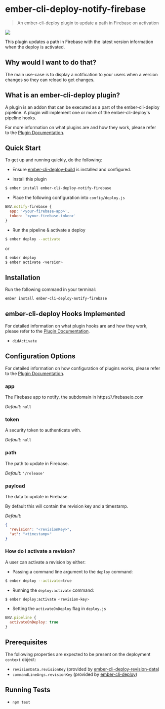 # ember-cli-deploy-notify-firebase

> An ember-cli-deploy plugin to update a path in Firebase on activation

[![](https://ember-cli-deploy.github.io/ember-cli-deploy-version-badges/plugins/ember-cli-deploy-notify-firebase.svg)](http://ember-cli-deploy.github.io/ember-cli-deploy-version-badges/)

This plugin updates a path in Firebase with the latest version information when the deploy is activated.

## Why would I want to do that?

The main use-case is to display a notification to your users when a version changes so they can reload to get changes.

## What is an ember-cli-deploy plugin?

A plugin is an addon that can be executed as a part of the ember-cli-deploy pipeline. A plugin will implement one or more of the ember-cli-deploy's pipeline hooks.

For more information on what plugins are and how they work, please refer to the [Plugin Documentation][1].

## Quick Start
To get up and running quickly, do the following:

- Ensure [ember-cli-deploy-build][2] is installed and configured.

- Install this plugin

```bash
$ ember install ember-cli-deploy-notify-firebase
```

- Place the following configuration into `config/deploy.js`

```javascript
ENV.notify-firebase {
  app: '<your-firebase-app>',
  token: '<your-firebase-token>'
}
```

- Run the pipeline & activate a deploy

```bash
$ ember deploy --activate
```

or

```bash
$ ember deploy
$ ember activate <version>
```

## Installation
Run the following command in your terminal:

```bash
ember install ember-cli-deploy-notify-firebase
```

## ember-cli-deploy Hooks Implemented

For detailed information on what plugin hooks are and how they work, please refer to the [Plugin Documentation][1].

- `didActivate`

## Configuration Options

For detailed information on how configuration of plugins works, please refer to the [Plugin Documentation][1].

### app

The Firebase app to notify, the subdomain in https://<app>.firebaseio.com

*Default:* `null`

### token

A security token to authenticate with.

*Default:* `null`

### path

The path to update in Firebase.

*Default:* `'/release'`

### payload

The data to update in Firebase.

By default this will contain the revision key and a timestamp.

*Default:*

```json
{
  "revision": "<revisionKey>",
  "at": "<timestamp>"
}
```

### How do I activate a revision?

A user can activate a revision by either:

- Passing a command line argument to the `deploy` command:

```bash
$ ember deploy --activate=true
```

- Running the `deploy:activate` command:

```bash
$ ember deploy:activate <revision-key>
```

- Setting the `activateOnDeploy` flag in `deploy.js`

```javascript
ENV.pipeline {
  activateOnDeploy: true
}
```

## Prerequisites

The following properties are expected to be present on the deployment `context` object:

- `revisionData.revisionKey`    (provided by [ember-cli-deploy-revision-data][4])
- `commandLineArgs.revisionKey` (provided by [ember-cli-deploy][3])

## Running Tests

- `npm test`

[1]: http://ember-cli.github.io/ember-cli-deploy/plugins "Plugin Documentation"
[2]: https://github.com/ember-cli-deploy/ember-cli-deploy-build "ember-cli-deploy-build"
[3]: https://github.com/ember-cli/ember-cli-deploy "ember-cli-deploy"
[4]: https://github.com/ember-cli-deploy/ember-cli-deploy-revision-data "ember-cli-deploy-revision-data"
